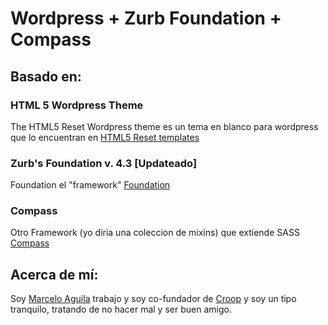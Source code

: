 # Wordpress + Zurb Foundation + Compass 

## Basado en:

### HTML 5 Wordpress Theme
The HTML5 Reset Wordpress theme es un tema en blanco para wordpress que lo encuentran en [HTML5 Reset templates](https://github.com/murtaugh/HTML5-Reset-Wordpress-Theme)

### Zurb's Foundation v. 4.3 [Updateado]
Foundation el "framework" [Foundation](https://github.com/zurb/foundation)

### Compass
Otro Framework (yo diria una coleccion de mixins) que extiende SASS [Compass](http://compass-style.org/)

## Acerca de mí:

Soy [Marcelo Aguila](http://www.marceloaguila.com) trabajo y soy co-fundador de [Croop](http://www.croop.cl) y soy un tipo tranquilo, tratando de no hacer mal y ser buen amigo.